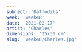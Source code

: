 ```yaml
---
subject: 'Daffodils'
week: 'week48'
date: '2021-02-17'
artist: 'Charles'
dimensions: '25x30 cm'
slug: 'week48/Charles.jpg'
---
```


